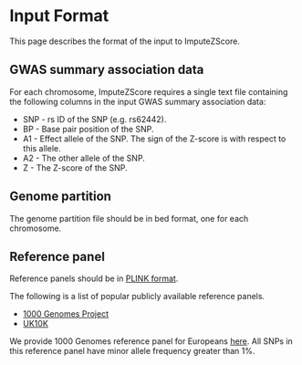 # Input Format

This page describes the format of the input to ImputeZScore.

## GWAS summary association data

For each chromosome, ImputeZScore requires a single text file containing the
following columns in the input GWAS summary association data:

* SNP - rs ID of the SNP (e.g. rs62442).
* BP - Base pair position of the SNP.
* A1 - Effect allele of the SNP. The sign of the Z-score is with respect to this allele.
* A2 - The other allele of the SNP.
* Z - The Z-score of the SNP.

## Genome partition

The genome partition file should be in bed format, one for each chromosome. 

## Reference panel

Reference panels should be in [PLINK format](https://www.cog-genomics.org/plink/2.0/input#bed).

The following is a list of popular publicly available reference panels.

* [1000 Genomes Project](http://www.internationalgenome.org/data/)
* [UK10K](https://www.uk10k.org/data_access.html)

We provide 1000 Genomes reference panel for Europeans [here](https://ucla.box.com/s/4ya4lxvwjsujt6rrotn3keaiw9dkolld).
All SNPs in this reference panel have minor allele frequency greater than 1%.

